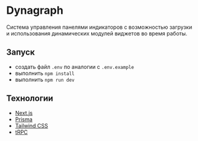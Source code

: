 # Dynagraph

Система управления панелями индикаторов с возможностью загрузки и использования динамических модулей виджетов во время работы.

## Запуск

- создать файл `.env` по аналогии с `.env.example`
- выполнить `npm install`
- выполнить `npm run dev`

## Технологии

- [Next.js](https://nextjs.org)
- [Prisma](https://prisma.io)
- [Tailwind CSS](https://tailwindcss.com)
- [tRPC](https://trpc.io)
